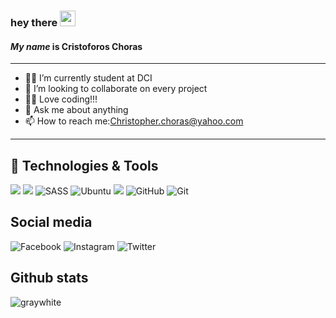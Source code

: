 ### hey there <img src="https://media.giphy.com/media/hvRJCLFzcasrR4ia7z/giphy.gif" width="25px">

#### _My name_ is Cristoforos Choras 
---
- 🧑‍🎓 I’m currently student at DCI
- 👯 I’m looking to collaborate on every project 
- 👨‍💻 Love coding!!!
- 💬 Ask me about anything
- 📫 How to reach me:Christopher.choras@yahoo.com
---
 ## 🔧  Technologies & Tools

![](https://img.shields.io/badge/HTML5-E34F26?style=for-the-badge&logo=html5&logoColor=white)
![](https://img.shields.io/badge/CSS3-1572B6?style=for-the-badge&logo=css3&logoColor=white)
![SASS](https://img.shields.io/badge/SASS-hotpink.svg?style=for-the-badge&logo=SASS&logoColor=white)
![Ubuntu](https://img.shields.io/badge/Ubuntu-E95420?style=for-the-badge&logo=ubuntu&logoColor=white)
![](https://img.shields.io/badge/Markdown-000000?style=for-the-badge&logo=markdown&logoColor=white)
![GitHub](https://img.shields.io/badge/github-%23121011.svg?style=for-the-badge&logo=github&logoColor=white)
![Git](https://img.shields.io/badge/git-%23F05033.svg?style=for-the-badge&logo=git&logoColor=white)

## Social media
![Facebook](https://img.shields.io/badge/Facebook-%231877F2.svg?style=for-the-badge&logo=Facebook&logoColor=white)
![Instagram](https://img.shields.io/badge/instagram-%23E4405F.svg?style=for-the-badge&logo=Instagram&logoColor=white)
![Twitter](https://img.shields.io/badge/twitter-%231DA1F2.svg?style=for-the-badge&logo=Twitter&logoColor=white)

## Github stats 

![graywhite](https://github-readme-stats.vercel.app/api?username=CristoforosChoras&showicons=true&hide=contribs,prs&cacheseconds=86400&theme=graywhite)




